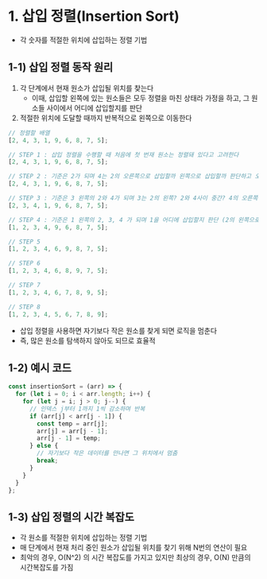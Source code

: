 # 1. 삽입 정렬(Insertion Sort)

- 각 숫자를 적절한 위치에 삽입하는 정렬 기법

## 1-1) 삽입 정렬 동작 원리

1. 각 단계에서 현재 원소가 삽입될 위치를 찾는다
   - 이때, 삽입할 왼쪽에 있는 원소들은 모두 정렬을 마친 상태라 가정을 하고, 그 원소들 사이에서 어디에 삽입할지를 판단
2. 적절한 위치에 도달할 때까지 반복적으로 왼쪽으로 이동한다

```jsx
// 정렬할 배열
[2, 4, 3, 1, 9, 6, 8, 7, 5];

// STEP 1 : 삽입 정렬을 수행할 때 처음에 첫 번재 원소는 정렬돼 있다고 고려한다
[2, 4, 3, 1, 9, 6, 8, 7, 5];

// STEP 2 : 기준은 2가 되며 4는 2의 오른쪽으로 삽입할까 왼쪽으로 삽입할까 판단하고 오름차순이기에 오른쪽으로 넣음
[2, 4, 3, 1, 9, 6, 8, 7, 5];

// STEP 3 : 기준은 3 왼쪽의 2와 4가 되며 3는 2의 왼쪽? 2와 4사이 중간? 4의 오른쪽? 을 판단하고 사이에 넣음
[2, 3, 4, 1, 9, 6, 8, 7, 5];

// STEP 4 : 기준은 1 왼쪽의 2, 3, 4 가 되며 1을 어디에 삽입할지 판단 (2의 왼쪽으로 판단)
[1, 2, 3, 4, 9, 6, 8, 7, 5];

// STEP 5
[1, 2, 3, 4, 6, 9, 8, 7, 5];

// STEP 6
[1, 2, 3, 4, 6, 8, 9, 7, 5];

// STEP 7
[1, 2, 3, 4, 6, 7, 8, 9, 5];

// STEP 8
[1, 2, 3, 4, 5, 6, 7, 8, 9];
```

- 삽입 정렬을 사용하면 자기보다 작은 원소를 찾게 되면 로직을 멈춘다
- 즉, 많은 원소를 탐색하지 않아도 되므로 효율적

## 1-2) 예시 코드

```jsx
const insertionSort = (arr) => {
  for (let i = 0; i < arr.length; i++) {
    for (let j = i; j > 0; j--) {
      // 인덱스 j부터 1까지 1씩 감소하며 반복
      if (arr[j] < arr[j - 1]) {
        const temp = arr[j];
        arr[j] = arr[j - 1];
        arr[j - 1] = temp;
      } else {
        // 자기보다 작은 데이터를 만나면 그 위치에서 멈춤
        break;
      }
    }
  }
};
```

## 1-3) 삽입 정렬의 시간 복잡도

- 각 원소를 적절한 위치에 삽입하는 정렬 기법
- 매 단계에서 현재 처리 중인 원소가 삽입될 위치를 찾기 위해 N번의 연산이 필요
- 최악의 경우, O(N^2) 의 시간 복잡도를 가지고 있지만 최상의 경우, O(N) 만큼의 시간복잡도를 가짐
